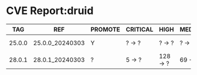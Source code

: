 # CVE Report:druid
|  TAG   |       REF       | PROMOTE | CRITICAL |   HIGH   | MEDIUM  |   LOW   | UNKNOWN |
|--------|-----------------|---------|----------|----------|---------|---------|---------|
| 25.0.0 | 25.0.0_20240303 | Y       | ? -> ?   | ? -> ?   | ? -> ?  | ? -> ?  | ? -> ?  |
| 28.0.1 | 28.0.1_20240303 | ?       | 5 -> ?   | 128 -> ? | 69 -> ? | 29 -> ? | 0 -> ?  |
